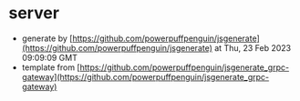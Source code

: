# server

* generate by [https://github.com/powerpuffpenguin/jsgenerate](https://github.com/powerpuffpenguin/jsgenerate) at Thu, 23 Feb 2023 09:09:09 GMT
* template from [https://github.com/powerpuffpenguin/jsgenerate_grpc-gateway](https://github.com/powerpuffpenguin/jsgenerate_grpc-gateway)